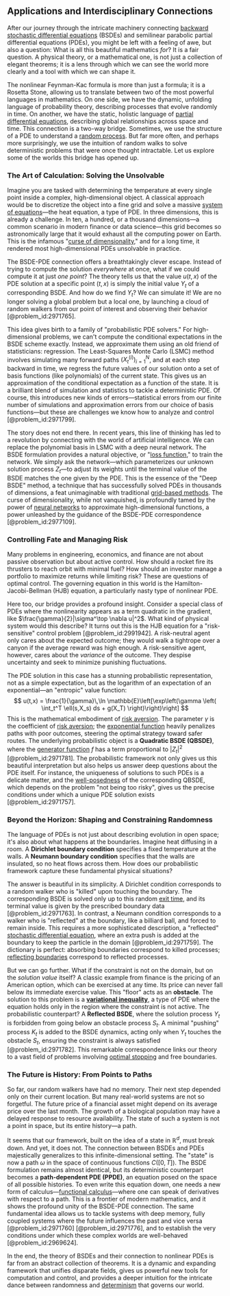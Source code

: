 ## Applications and Interdisciplinary Connections

After our journey through the intricate machinery connecting [backward stochastic differential equations](@article_id:191975) (BSDEs) and semilinear parabolic partial differential equations (PDEs), you might be left with a feeling of awe, but also a question: What is all this beautiful mathematics *for*? It is a fair question. A physical theory, or a mathematical one, is not just a collection of elegant theorems; it is a lens through which we can see the world more clearly and a tool with which we can shape it.

The nonlinear Feynman-Kac formula is more than just a formula; it is a Rosetta Stone, allowing us to translate between two of the most powerful languages in mathematics. On one side, we have the dynamic, unfolding language of probability theory, describing processes that evolve randomly in time. On another, we have the static, holistic language of [partial differential equations](@article_id:142640), describing global relationships across space and time. This connection is a two-way bridge. Sometimes, we use the structure of a PDE to understand a [random process](@article_id:269111). But far more often, and perhaps more surprisingly, we use the intuition of random walks to solve deterministic problems that were once thought intractable. Let us explore some of the worlds this bridge has opened up.

### The Art of Calculation: Solving the Unsolvable

Imagine you are tasked with determining the temperature at every single point inside a complex, high-dimensional object. A classical approach would be to discretize the object into a fine grid and solve a massive [system of equations](@article_id:201334)—the heat equation, a type of PDE. In three dimensions, this is already a challenge. In ten, a hundred, or a thousand dimensions—a common scenario in modern finance or data science—this grid becomes so astronomically large that it would exhaust all the computing power on Earth. This is the infamous "[curse of dimensionality](@article_id:143426)," and for a long time, it rendered most high-dimensional PDEs unsolvable in practice.

The BSDE-PDE connection offers a breathtakingly clever escape. Instead of trying to compute the solution *everywhere* at once, what if we could compute it at just *one point*? The theory tells us that the value $u(t,x)$ of the PDE solution at a specific point $(t,x)$ is simply the initial value $Y_t$ of a corresponding BSDE. And how do we find $Y_t$? We can simulate it! We are no longer solving a global problem but a local one, by launching a cloud of random walkers from our point of interest and observing their behavior [@problem_id:2971765].

This idea gives birth to a family of "probabilistic PDE solvers." For high-dimensional problems, we can't compute the conditional expectations in the BSDE scheme exactly. Instead, we approximate them using an old friend of statisticians: regression. The Least-Squares Monte Carlo (LSMC) method involves simulating many forward paths $(X_t^{(i)})_{i=1}^N$, and at each step backward in time, we regress the future values of our solution onto a set of basis functions (like polynomials) of the current state. This gives us an approximation of the conditional expectation as a function of the state. It is a brilliant blend of simulation and statistics to tackle a deterministic PDE. Of course, this introduces new kinds of errors—statistical errors from our finite number of simulations and approximation errors from our choice of basis functions—but these are challenges we know how to analyze and control [@problem_id:2971799].

The story does not end there. In recent years, this line of thinking has led to a revolution by connecting with the world of artificial intelligence. We can replace the polynomial basis in LSMC with a deep neural network. The BSDE formulation provides a natural objective, or "[loss function](@article_id:136290)," to train the network. We simply ask the network—which parameterizes our unknown solution process $Z_t$—to adjust its weights until the terminal value of the BSDE matches the one given by the PDE. This is the essence of the "Deep BSDE" method, a technique that has successfully solved PDEs in thousands of dimensions, a feat unimaginable with traditional [grid-based methods](@article_id:173123). The curse of dimensionality, while not vanquished, is profoundly tamed by the power of [neural networks](@article_id:144417) to approximate high-dimensional functions, a power unleashed by the guidance of the BSDE-PDE correspondence [@problem_id:2977109].

### Controlling Fate and Managing Risk

Many problems in engineering, economics, and finance are not about passive observation but about active control. How should a rocket fire its thrusters to reach orbit with minimal fuel? How should an investor manage a portfolio to maximize returns while limiting risk? These are questions of optimal control. The governing equation in this world is the Hamilton-Jacobi-Bellman (HJB) equation, a particularly nasty type of nonlinear PDE.

Here too, our bridge provides a profound insight. Consider a special class of PDEs where the nonlinearity appears as a term quadratic in the gradient, like $\frac{\gamma}{2}|\sigma^\top \nabla u|^2$. What kind of physical system would this describe? It turns out this is the HJB equation for a "risk-sensitive" control problem [@problem_id:2991942]. A risk-neutral agent only cares about the expected outcome; they would walk a tightrope over a canyon if the average reward was high enough. A risk-sensitive agent, however, cares about the *variance* of the outcome. They despise uncertainty and seek to minimize punishing fluctuations.

The PDE solution in this case has a stunning probabilistic representation, not as a simple expectation, but as the logarithm of an expectation of an exponential—an "entropic" value function:
$$
u(t,x) = \frac{1}{\gamma}\,\ln \mathbb{E}\left[\exp\left(\gamma \left( \int_t^T \ell(s,X_s) ds + g(X_T) \right)\right)\right]
$$
This is the mathematical embodiment of [risk aversion](@article_id:136912). The parameter $\gamma$ is the coefficient of [risk aversion](@article_id:136912); the [exponential function](@article_id:160923) heavily penalizes paths with poor outcomes, steering the optimal strategy toward safer routes. The underlying probabilistic object is a **Quadratic BSDE (QBSDE)**, where the [generator function](@article_id:183943) $f$ has a term proportional to $|Z_t|^2$ [@problem_id:2971781]. The probabilistic framework not only gives us this beautiful interpretation but also helps us answer deep questions about the PDE itself. For instance, the uniqueness of solutions to such PDEs is a delicate matter, and the [well-posedness](@article_id:148096) of the corresponding QBSDE, which depends on the problem "not being too risky", gives us the precise conditions under which a unique PDE solution exists [@problem_id:2971757].

### Beyond the Horizon: Shaping and Constraining Randomness

The language of PDEs is not just about describing evolution in open space; it's also about what happens at the boundaries. Imagine heat diffusing in a room. A **Dirichlet boundary condition** specifies a fixed temperature at the walls. A **Neumann boundary condition** specifies that the walls are insulated, so no heat flows across them. How does our probabilistic framework capture these fundamental physical situations?

The answer is beautiful in its simplicity. A Dirichlet condition corresponds to a random walker who is "killed" upon touching the boundary. The corresponding BSDE is solved only up to this random [exit time](@article_id:190109), and its terminal value is given by the prescribed boundary data [@problem_id:2971763]. In contrast, a Neumann condition corresponds to a walker who is "reflected" at the boundary, like a billiard ball, and forced to remain inside. This requires a more sophisticated description, a "reflected" [stochastic differential equation](@article_id:139885), where an extra push is added at the boundary to keep the particle in the domain [@problem_id:2971759]. The dictionary is perfect: absorbing boundaries correspond to killed processes; [reflecting boundaries](@article_id:199318) correspond to reflected processes.

But we can go further. What if the constraint is not on the domain, but on the *solution value* itself? A classic example from finance is the pricing of an American option, which can be exercised at any time. Its price can never fall below its immediate exercise value. This "floor" acts as an **obstacle**. The solution to this problem is a **[variational inequality](@article_id:172294)**, a type of PDE where the equation holds only in the region where the constraint is not active. The probabilistic counterpart? A **Reflected BSDE**, where the solution process $Y_t$ is forbidden from going below an obstacle process $S_t$. A minimal "pushing" process $K_t$ is added to the BSDE dynamics, acting only when $Y_t$ touches the obstacle $S_t$, ensuring the constraint is always satisfied [@problem_id:2971782]. This remarkable correspondence links our theory to a vast field of problems involving [optimal stopping](@article_id:143624) and free boundaries.

### The Future is History: From Points to Paths

So far, our random walkers have had no memory. Their next step depended only on their current location. But many real-world systems are not so forgetful. The future price of a financial asset might depend on its average price over the last month. The growth of a biological population may have a delayed response to resource availability. The state of such a system is not a point in space, but its entire history—a path.

It seems that our framework, built on the idea of a state in $\mathbb{R}^d$, must break down. And yet, it does not. The connection between BSDEs and PDEs majestically generalizes to this infinite-dimensional setting. The "state" is now a path $\omega$ in the space of continuous functions $C([0,T])$. The BSDE formulation remains almost identical, but its deterministic counterpart becomes a **path-dependent PDE (PPDE)**, an equation posed on the space of all possible histories. To even write this equation down, one needs a new form of calculus—[functional calculus](@article_id:137864)—where one can speak of derivatives with respect to a path. This is a frontier of modern mathematics, and it shows the profound unity of the BSDE-PDE connection. The same fundamental idea allows us to tackle systems with deep memory, fully coupled systems where the future influences the past and vice versa [@problem_id:2971760] [@problem_id:2971776], and to establish the very conditions under which these complex worlds are well-behaved [@problem_id:2969624].

In the end, the theory of BSDEs and their connection to nonlinear PDEs is far from an abstract collection of theorems. It is a dynamic and expanding framework that unifies disparate fields, gives us powerful new tools for computation and control, and provides a deeper intuition for the intricate dance between randomness and [determinism](@article_id:158084) that governs our world.